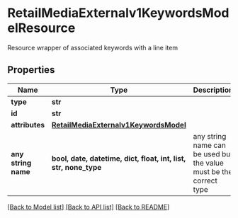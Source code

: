 # RetailMediaExternalv1KeywordsModelResource

Resource wrapper of associated keywords with a line item

## Properties
Name | Type | Description | Notes
------------ | ------------- | ------------- | -------------
**type** | **str** |  | 
**id** | **str** |  | [optional] 
**attributes** | [**RetailMediaExternalv1KeywordsModel**](RetailMediaExternalv1KeywordsModel.md) |  | [optional] 
**any string name** | **bool, date, datetime, dict, float, int, list, str, none_type** | any string name can be used but the value must be the correct type | [optional]

[[Back to Model list]](../README.md#documentation-for-models) [[Back to API list]](../README.md#documentation-for-api-endpoints) [[Back to README]](../README.md)


